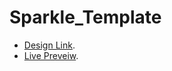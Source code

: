 # Sparkle_Template
- [Design Link](https://www.graphberry.com/item/sparkle-multipurpose-html-template).
- [Live Preveiw](https://ahmmedadel.github.io/Sparkle-Template/).

